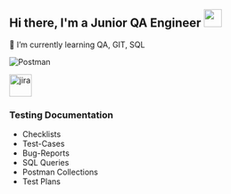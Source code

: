 <h2 align="left">Hi there, I'm a Junior QA Engineer <img src="https://github.com/blackcater/blackcater/raw/main/images/Hi.gif" height="32"/></h2>

🔭 I’m currently learning QA, GIT, SQL

![Postman](https://img.shields.io/badge/Postman-FF6C37?style=for-the-badge&logo=postman&logoColor=white)

<div>
  <img src="https://github.com/heorhii-ap/heorhii-ap/assets/143074323/c2a5b969-d5d6-4cb4-91a7-4323a890a4fc" title="jira" alt="jira" width="40" height="40"/>
<div>




### Testing Documentation

* Checklists
* Test-Cases
* Bug-Reports
* SQL Queries
* Postman Collections
* Test Plans


<!--
**heorhii-ap/heorhii-ap** is a ✨ _special_ ✨ repository because its `README.md` (this file) appears on your GitHub profile.

Here are some ideas to get you started:

- 🔭 I’m currently working on ...
- 🌱 I’m currently learning ...
- 👯 I’m looking to collaborate on ...
- 🤔 I’m looking for help with ...
- 💬 Ask me about ...
- 📫 How to reach me: ...
- 😄 Pronouns: ...
- ⚡ Fun fact: ...
-->
